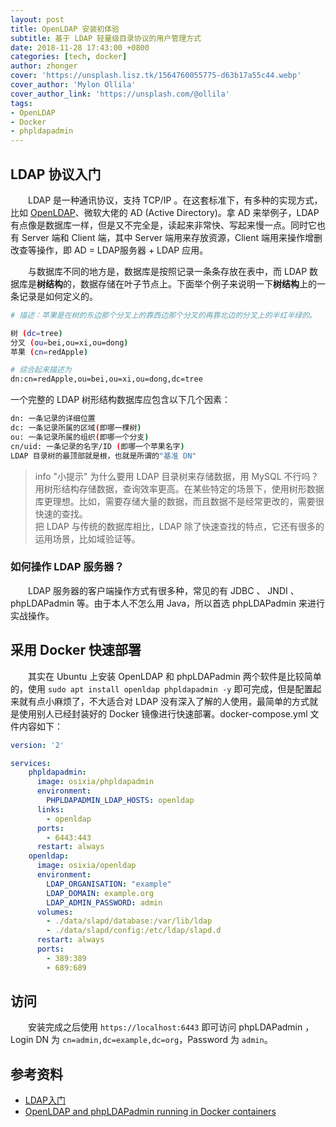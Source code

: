 ```yaml
---
layout: post
title: OpenLDAP 安装初体验
subtitle: 基于 LDAP 轻量级目录协议的用户管理方式
date: 2018-11-28 17:43:00 +0800
categories: [tech, docker]
author: zhonger
cover: 'https://unsplash.lisz.tk/1564760055775-d63b17a55c44.webp'
cover_author: 'Mylon Ollila'
cover_author_link: 'https://unsplash.com/@ollila'
tags:
- OpenLDAP
- Docker
- phpldapadmin
---
```


## LDAP 协议入门

&emsp;&emsp;LDAP 是一种通讯协议，支持 TCP/IP 。在这套标准下，有多种的实现方式，比如 [OpenLDAP](https://www.openldap.org)、微软大佬的 AD (Active Directory)。拿 AD 来举例子，LDAP 有点像是数据库一样，但是又不完全是，读起来非常快、写起来慢一点。同时它也有 Server 端和 Client 端，其中 Server 端用来存放资源，Client 端用来操作增删改查等操作，即 AD = LDAP服务器 + LDAP 应用。

&emsp;&emsp;与数据库不同的地方是，数据库是按照记录一条条存放在表中，而 LDAP 数据库是**树结构**的，数据存储在叶子节点上。下面举个例子来说明一下**树结构**上的一条记录是如何定义的。

```bash
# 描述：苹果是在树的东边那个分叉上的靠西边那个分叉的再靠北边的分叉上的半红半绿的。

树 (dc=tree)
分叉 (ou=bei,ou=xi,ou=dong)
苹果 (cn=redApple)

# 综合起来描述为
dn:cn=redApple,ou=bei,ou=xi,ou=dong,dc=tree
```

一个完整的 LDAP 树形结构数据库应包含以下几个因素：

```bash
dn: 一条记录的详细位置
dc: 一条记录所属的区域(即哪一棵树)
ou: 一条记录所属的组织(即哪一个分支)
cn/uid: 一条记录的名字/ID (即哪一个苹果名字)
LDAP 目录树的最顶部就是根，也就是所谓的"基准 DN"
```

> info "小提示"
> 为什么要用 LDAP 目录树来存储数据，用 MySQL 不行吗？
> 用树形结构存储数据，查询效率更高。在某些特定的场景下，使用树形数据库更理想。比如，需要存储大量的数据，而且数据不是经常更改的，需要很快速的查找。  
> 把 LDAP 与传统的数据库相比，LDAP 除了快速查找的特点，它还有很多的运用场景，比如域验证等。

### 如何操作 LDAP 服务器？

&emsp;&emsp;LDAP 服务器的客户端操作方式有很多种，常见的有 JDBC 、 JNDI 、 phpLDAPadmin 等。由于本人不怎么用 Java，所以首选 phpLDAPadmin 来进行实战操作。

## 采用 Docker 快速部署

&emsp;&emsp;其实在 Ubuntu 上安装 OpenLDAP 和 phpLDAPadmin 两个软件是比较简单的，使用 `sudo apt install openldap phpldapadmin -y` 即可完成，但是配置起来就有点小麻烦了，不大适合对 LDAP 没有深入了解的人使用，最简单的方式就是使用别人已经封装好的 Docker 镜像进行快速部署。docker-compose.yml 文件内容如下：

```yaml
version: '2'

services:
    phpldapadmin:
      image: osixia/phpldapadmin
      environment:
        PHPLDAPADMIN_LDAP_HOSTS: openldap
      links:
        - openldap
      ports:
        - 6443:443
      restart: always
    openldap:
      image: osixia/openldap
      environment:
        LDAP_ORGANISATION: "example"
        LDAP_DOMAIN: example.org
        LDAP_ADMIN_PASSWORD: admin
      volumes:
        - ./data/slapd/database:/var/lib/ldap
        - ./data/slapd/config:/etc/ldap/slapd.d
      restart: always
      ports:
        - 389:389
        - 689:689
```

## 访问

&emsp;&emsp;安装完成之后使用 `https://localhost:6443` 即可访问 phpLDAPadmin ，Login DN 为 `cn=admin,dc=example,dc=org`，Password 为 `admin`。

## 参考资料

- [LDAP入门](https://www.jianshu.com/p/7e4d99f6baaf)
- [OpenLDAP and phpLDAPadmin running in Docker containers](https://lostfocus.de/2018/03/openldap-and-phpldapadmin-running-in-docker-containers/)
